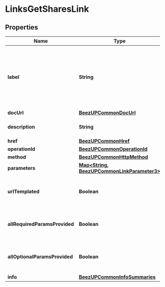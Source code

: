 
# LinksGetSharesLink

## Properties
Name | Type | Description | Notes
------------ | ------------- | ------------- | -------------
**label** | **String** | The label corresponding to the link. This label is automatically translated based on the Accept-Language http header. |  [optional]
**docUrl** | [**BeezUPCommonDocUrl**](BeezUPCommonDocUrl.md) |  |  [optional]
**description** | **String** | The description of the link |  [optional]
**href** | [**BeezUPCommonHref**](BeezUPCommonHref.md) |  | 
**operationId** | [**BeezUPCommonOperationId**](BeezUPCommonOperationId.md) |  |  [optional]
**method** | [**BeezUPCommonHttpMethod**](BeezUPCommonHttpMethod.md) |  |  [optional]
**parameters** | [**Map&lt;String, BeezUPCommonLinkParameter3&gt;**](BeezUPCommonLinkParameter3.md) |  |  [optional]
**urlTemplated** | **Boolean** | indicates whether the href is templated or not |  [optional]
**allRequiredParamsProvided** | **Boolean** | indicates whether all required params have been provided |  [optional]
**allOptionalParamsProvided** | **Boolean** | indicates whether all optionals params have been provided |  [optional]
**info** | [**BeezUPCommonInfoSummaries**](BeezUPCommonInfoSummaries.md) |  |  [optional]



